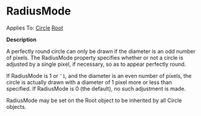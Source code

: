 




<h1 class="heading"><span class="name">RadiusMode</span></h1>

Applies To: [Circle](../a-z/circle.md) [Root](../a-z/root.md)


**Description**


A perfectly round circle can only be drawn if the diameter is an odd number of pixels. The RadiusMode property specifies whether or not a circle is adjusted by a single pixel, if necessary, so as to appear perfectly round.


If RadiusMode is 1 or `¯1`, and the diameter is an even number of pixels, the circle is actually drawn with a diameter of 1 pixel more or less than specified. If RadiusMode is 0 (the default), no such adjustment is made.


RadiusMode may be set on the Root object to be inherited by all Circle objects.



